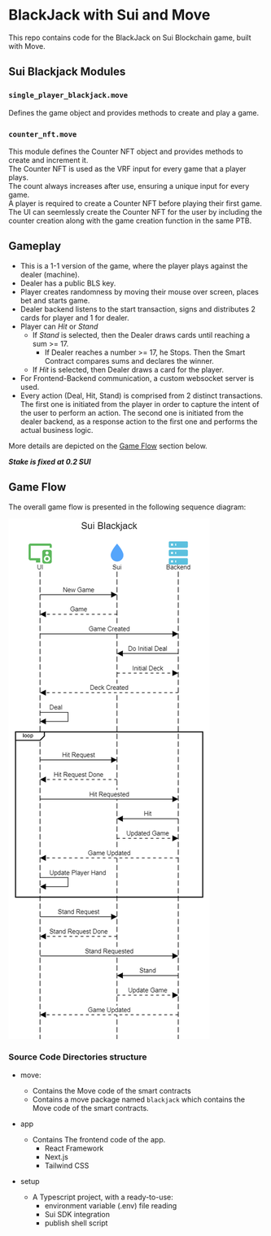 # BlackJack with Sui and Move

This repo contains code for the BlackJack on Sui Blockchain game, built with Move.


## Sui Blackjack Modules

### `single_player_blackjack.move`
Defines the game object and provides methods to create and play a game.

### `counter_nft.move`
This module defines the Counter NFT object and provides methods to create and increment it.<br/>
The Counter NFT is used as the VRF input for every game that a player plays.<br/>
The count always increases after use, ensuring a unique input for every game.<br/>
A player is required to create a Counter NFT before playing their first game.<br/>
The UI can seemlessly create the Counter NFT for the user by including the counter creation along with the game creation function in the same PTB.


## Gameplay

- This is a 1-1 version of the game, where the player plays against the dealer (machine).
- Dealer has a public BLS key.
- Player creates randomness by moving their mouse over screen, places bet and starts game.
- Dealer backend listens to the start transaction, signs and distributes 2 cards for player and 1 for dealer.
- Player can _Hit_ or _Stand_
  - If _Stand_ is selected, then the Dealer draws cards until reaching a sum >= 17.
    - If Dealer reaches a number >= 17, he Stops. Then the Smart Contract compares sums and declares the winner. 
  - If _Hit_ is selected, then Dealer draws a card for the player.
- For Frontend-Backend communication, a custom websocket server is used.
- Every action (Deal, Hit, Stand) is comprised from 2 distinct transactions. The first one is initiated from the player 
in order to capture the intent of the user to perform an action. The second one is initiated from the dealer backend, 
as a response action to the first one and performs the actual business logic.

More details are depicted on the [Game Flow](#game-flow) section below.

**_Stake is fixed at 0.2 SUI_**


## Game Flow
The overall game flow is presented in the following sequence diagram:

![Sequence Diagram](sui_blackjack_sequence_diagram.png)



### Source Code Directories structure

- move:

  - Contains the Move code of the smart contracts
  - Contains a move package named `blackjack` which contains the Move code of the smart contracts.

- app

  - Contains The frontend code of the app. 
    - React Framework
    - Next.js
    - Tailwind CSS

- setup
  - A Typescript project, with a ready-to-use:
    - environment variable (.env) file reading
    - Sui SDK integration
    - publish shell script
